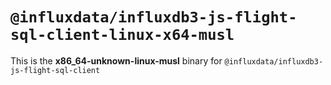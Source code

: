 # `@influxdata/influxdb3-js-flight-sql-client-linux-x64-musl`

This is the **x86_64-unknown-linux-musl** binary for `@influxdata/influxdb3-js-flight-sql-client`
